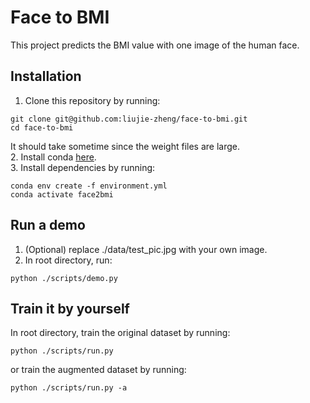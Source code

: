 # Face to BMI
This project predicts the BMI value with one image of the human face.

## Installation
1. Clone this repository by running:
```
git clone git@github.com:liujie-zheng/face-to-bmi.git
cd face-to-bmi
```
It should take sometime since the weight files are large.
<br>
2. Install conda [here](https://conda.io/projects/conda/en/latest/user-guide/install/index.html).
<br>
3. Install dependencies by running:
```
conda env create -f environment.yml
conda activate face2bmi
```

## Run a demo
1. (Optional) replace ./data/test_pic.jpg with your own image.
2. In root directory, run:
```
python ./scripts/demo.py
```

## Train it by yourself
In root directory, train the original dataset by running:
```
python ./scripts/run.py
```
or train the augmented dataset by running:
```
python ./scripts/run.py -a
```
